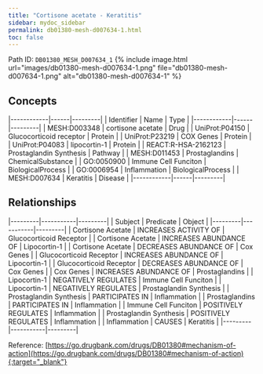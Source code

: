 ```yaml
---
title: "Cortisone acetate - Keratitis"
sidebar: mydoc_sidebar
permalink: db01380-mesh-d007634-1.html
toc: false 
---
```



Path ID: `DB01380_MESH_D007634_1`
{% include image.html url="images/db01380-mesh-d007634-1.png" file="db01380-mesh-d007634-1.png" alt="db01380-mesh-d007634-1" %}

## Concepts

|------------|------|---------|
| Identifier | Name | Type    |
|------------|------|---------|
| MESH:D003348 | cortisone acetate | Drug |
| UniProt:P04150 | Glucocorticoid receptor | Protein |
| UniProt:P23219 | COX Genes | Protein |
| UniProt:P04083 | lipocortin-1 | Protein |
| REACT:R-HSA-2162123 | Prostaglandin Synthesis | Pathway |
| MESH:D011453 | Prostaglandins | ChemicalSubstance |
| GO:0050900 | Immune Cell Funciton | BiologicalProcess |
| GO:0006954 | Inflammation | BiologicalProcess |
| MESH:D007634 | Keratitis | Disease |
|------------|------|---------|

## Relationships

|---------|-----------|---------|
| Subject | Predicate | Object  |
|---------|-----------|---------|
| Cortisone Acetate | INCREASES ACTIVITY OF | Glucocorticoid Receptor |
| Cortisone Acetate | INCREASES ABUNDANCE OF | Lipocortin-1 |
| Cortisone Acetate | DECREASES ABUNDANCE OF | Cox Genes |
| Glucocorticoid Receptor | INCREASES ABUNDANCE OF | Lipocortin-1 |
| Glucocorticoid Receptor | DECREASES ABUNDANCE OF | Cox Genes |
| Cox Genes | INCREASES ABUNDANCE OF | Prostaglandins |
| Lipocortin-1 | NEGATIVELY REGULATES | Immune Cell Funciton |
| Lipocortin-1 | NEGATIVELY REGULATES | Prostaglandin Synthesis |
| Prostaglandin Synthesis | PARTICIPATES IN | Inflammation |
| Prostaglandins | PARTICIPATES IN | Inflammation |
| Immune Cell Funciton | POSITIVELY REGULATES | Inflammation |
| Prostaglandin Synthesis | POSITIVELY REGULATES | Inflammation |
| Inflammation | CAUSES | Keratitis |
|---------|-----------|---------|

Reference: [https://go.drugbank.com/drugs/DB01380#mechanism-of-action](https://go.drugbank.com/drugs/DB01380#mechanism-of-action){:target="_blank"}